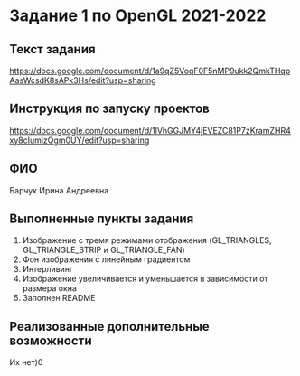 # Задание 1 по OpenGL 2021-2022
## Текст задания
https://docs.google.com/document/d/1a9qZ5VoqF0F5nMP9ukk2QmkTHqpAasWcsdK8sAPk3Hs/edit?usp=sharing
## Инструкция по запуску проектов
https://docs.google.com/document/d/1lVhGGJMY4jEVEZC81P7zKramZHR4xy8cIumizQgm0UY/edit?usp=sharing
## ФИО
Барчук Ирина Андреевна
## Выполненные пункты задания
1) Изображение с тремя режимами отображения (GL_TRIANGLES, GL_TRIANGLE_STRIP и GL_TRIANGLE_FAN)
2) Фон изображения с линейным градиентом
3) Интерливинг
4) Изображение увеличивается и уменьшается в зависимости от размера окна
5) Заполнен README
## Реализованные дополнительные возможности
Их нет)0